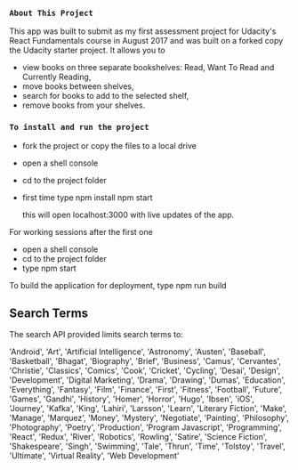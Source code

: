 ### `About This Project`
This app was built to submit as my first assessment project for Udacity's React Fundamentals course in August 2017 and was built on a forked copy the Udacity starter project.  It allows you to

* view books on three separate bookshelves: Read, Want To Read and Currently Reading,
* move books between shelves,
* search for books to add to the selected shelf,
* remove books from your shelves.

### `To install and run the project`
* fork the project or copy the files to a local drive
* open a shell console
* cd to the project folder
* first time type
   npm install
   npm start

   this will open localhost:3000 with live updates of the app.

For working sessions after the first one
* open a shell console
* cd to the project folder
* type
   npm start

To build the application for deployment, type
   npm run build


## Search Terms
The search API provided limits search terms to:

'Android', 'Art', 'Artificial Intelligence', 'Astronomy', 'Austen', 'Baseball', 'Basketball', 'Bhagat', 'Biography', 'Brief', 'Business', 'Camus', 'Cervantes', 'Christie', 'Classics', 'Comics', 'Cook', 'Cricket', 'Cycling', 'Desai', 'Design', 'Development', 'Digital Marketing', 'Drama', 'Drawing', 'Dumas', 'Education', 'Everything', 'Fantasy', 'Film', 'Finance', 'First', 'Fitness', 'Football', 'Future', 'Games', 'Gandhi', 'History', 'Homer', 'Horror', 'Hugo', 'Ibsen', 'iOS', 'Journey', 'Kafka', 'King', 'Lahiri', 'Larsson', 'Learn', 'Literary Fiction', 'Make', 'Manage', 'Marquez', 'Money', 'Mystery', 'Negotiate', 'Painting', 'Philosophy', 'Photography', 'Poetry', 'Production', 'Program Javascript', 'Programming', 'React', 'Redux', 'River', 'Robotics', 'Rowling', 'Satire', 'Science Fiction', 'Shakespeare', 'Singh', 'Swimming', 'Tale', 'Thrun', 'Time', 'Tolstoy', 'Travel', 'Ultimate', 'Virtual Reality', 'Web Development'
